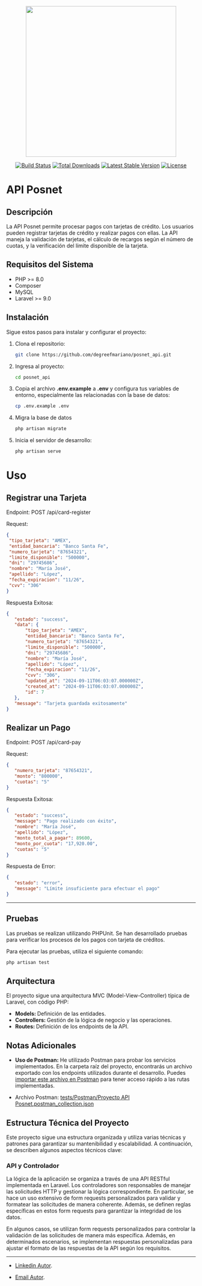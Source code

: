 <p align="center"><a href="https://laravel.com" target="_blank"><img src="https://raw.githubusercontent.com/laravel/art/master/logo-lockup/5%20SVG/2%20CMYK/1%20Full%20Color/laravel-logolockup-cmyk-red.svg" width="400"></a></p>

<p align="center">
<a href="https://travis-ci.org/laravel/framework"><img src="https://travis-ci.org/laravel/framework.svg" alt="Build Status"></a>
<a href="https://packagist.org/packages/laravel/framework"><img src="https://img.shields.io/packagist/dt/laravel/framework" alt="Total Downloads"></a>
<a href="https://packagist.org/packages/laravel/framework"><img src="https://img.shields.io/packagist/v/laravel/framework" alt="Latest Stable Version"></a>
<a href="https://packagist.org/packages/laravel/framework"><img src="https://img.shields.io/packagist/l/laravel/framework" alt="License"></a>
</p>

# API Posnet

## Descripción

La API Posnet permite procesar pagos con tarjetas de crédito. Los usuarios pueden registrar tarjetas de crédito y realizar pagos con ellas. La API maneja la validación de tarjetas, el cálculo de recargos según el número de cuotas, y la verificación del límite disponible de la tarjeta.

## Requisitos del Sistema

- PHP >= 8.0
- Composer
- MySQL
- Laravel >= 9.0

## Instalación

Sigue estos pasos para instalar y configurar el proyecto:

1. Clona el repositorio:

   ```bash
   git clone https://github.com/degreefmariano/posnet_api.git
   ```

2. Ingresa al proyecto:

   ```bash
   cd posnet_api
   ```

3. Copia el archivo **.env.example** a **.env** y configura tus variables de entorno, especialmente las relacionadas con la base de datos:

   ```bash
   cp .env.example .env
   ```

4. Migra la base de datos

   ```bash
   php artisan migrate
   ```

5. Inicia el servidor de desarrollo:

   ```bash
   php artisan serve
   ```

# Uso

## Registrar una Tarjeta

Endpoint: POST /api/card-register

Request:

   ```json
{
    "tipo_tarjeta": "AMEX",
    "entidad_bancaria": "Banco Santa Fe",
    "numero_tarjeta": "87654321",
    "limite_disponible": "500000",
    "dni": "29745686",
    "nombre": "María José",
    "apellido": "López",
    "fecha_expiracion": "11/26",
    "cvv": "306"
}
   ```

Respuesta Exitosa:

 ```json
{
    "estado": "success",
    "data": {
        "tipo_tarjeta": "AMEX",
        "entidad_bancaria": "Banco Santa Fe",
        "numero_tarjeta": "87654321",
        "limite_disponible": "500000",
        "dni": "29745686",
        "nombre": "María José",
        "apellido": "López",
        "fecha_expiracion": "11/26",
        "cvv": "306",
        "updated_at": "2024-09-11T06:03:07.000000Z",
        "created_at": "2024-09-11T06:03:07.000000Z",
        "id": 7
    },
    "message": "Tarjeta guardada exitosamente"
}

   ```

## Realizar un Pago

Endpoint: POST /api/card-pay

Request:

 ```json
{
    "numero_tarjeta": "87654321",
    "monto": "800000",
    "cuotas": "5"
}
```

Respuesta Exitosa:

 ```json
{
    "estado": "success",
    "message": "Pago realizado con éxito",
    "nombre": "María José",
    "apellido": "López",
    "monto_total_a_pagar": 89600,
    "monto_por_cuota": "17,920.00",
    "cuotas": "5"
}
```

Respuesta de Error:

 ```json
{
    "estado": "error",
    "message": "Límite insuficiente para efectuar el pago"
}
```



----

## Pruebas

Las pruebas se realizan utilizando PHPUnit. Se han desarrollado pruebas para verificar los procesos de los pagos con tarjeta de créditos.

Para ejecutar las pruebas, utiliza el siguiente comando:

   ```bash
   php artisan test
   ```

## Arquitectura

El proyecto sigue una arquitectura MVC (Model-View-Controller) típica de Laravel, con código PHP:

<ul>
  <li><b>Models: </b> Definición de las entidades.</li>
  <li><b>Controllers: </b> Gestión de la lógica de negocio y las operaciones.</li>
  <li><b>Routes: </b> Definición de los endpoints de la API.</li>
</ul>

## Notas Adicionales

- **Uso de Postman:** He utilizado Postman para probar los servicios implementados. En la carpeta raíz del proyecto, encontrarás un archivo exportado con los endpoints utilizados durante el desarrollo. Puedes [importar este archivo en Postman](tests/Postman/posnet_api.postman_collection.json) para tener acceso rápido a las rutas implementadas.

- Archivo Postman: [tests/Postman/Proyecto API Posnet.postman_collection.json](tests/Postman/posnet_api.postman_collection.json)

## Estructura Técnica del Proyecto

Este proyecto sigue una estructura organizada y utiliza varias técnicas y patrones para garantizar su mantenibilidad y escalabilidad. A continuación, se describen algunos aspectos técnicos clave:

### API y Controlador

La lógica de la aplicación se organiza a través de una API RESTful implementada en Laravel. Los controladores son responsables de manejar las solicitudes HTTP y gestionar la lógica correspondiente. En particular, se hace un uso extensivo de form requests personalizados para validar y formatear las solicitudes de manera coherente. Además, se definen reglas específicas en estos form requests para garantizar la integridad de los datos. 

En algunos casos, se utilizan form requests personalizados para controlar la validación de las solicitudes de manera más específica. Además, en determinados escenarios, se implementan respuestas personalizadas para ajustar el formato de las respuestas de la API según los requisitos.

<hr>

- [Linkedin Autor](https://linkedin.com/in/mariano-de-greef).  

- [Email Autor](mailto:degreefmariano@gmail.com).
